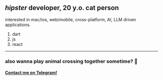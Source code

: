 ## *hipster* developer, 20 y.o. cat person

interested in mac/ios, web/mobile, cross-platform, AI, LLM driven applications.

1. dart
2. js
3. react

---
### also wanna play animal crossing together sometime? 👀

#### [Contact me on Telegram!](https://t.me/js_flutter_dev)
